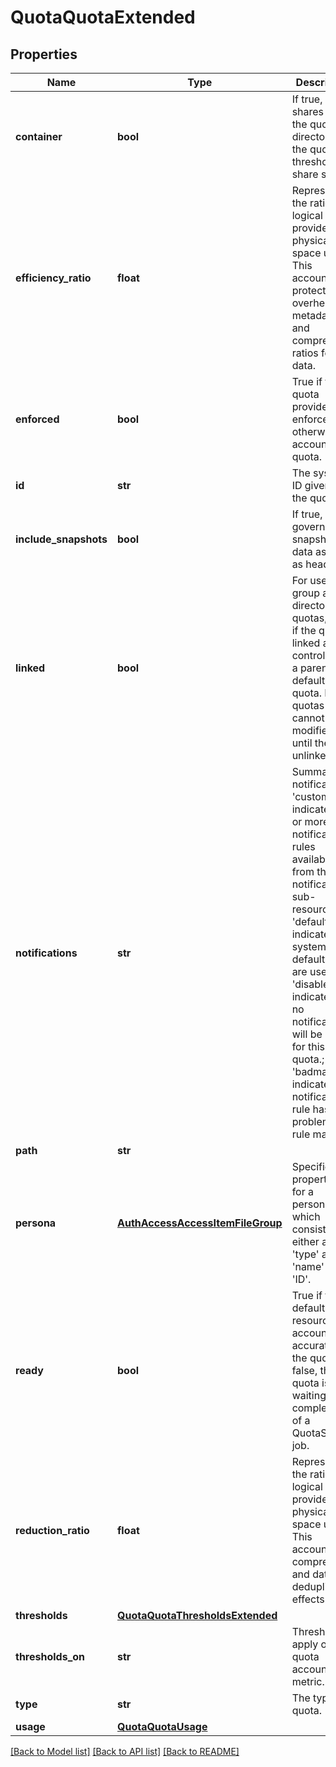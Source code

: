 # QuotaQuotaExtended

## Properties
Name | Type | Description | Notes
------------ | ------------- | ------------- | -------------
**container** | **bool** | If true, SMB shares using the quota directory see the quota thresholds as share size. | 
**efficiency_ratio** | **float** | Represents the ratio of logical space provided to physical space used. This accounts for protection overhead, metadata, and compression ratios for the data. | [optional] 
**enforced** | **bool** | True if the quota provides enforcement, otherwise a accounting quota. | 
**id** | **str** | The system ID given to the quota. | 
**include_snapshots** | **bool** | If true, quota governs snapshot data as well as head data. | 
**linked** | **bool** | For user, group and directory quotas, true if the quota is linked and controlled by a parent default-* quota. Linked quotas cannot be modified until they are unlinked. | [optional] 
**notifications** | **str** | Summary of notifications: &#39;custom&#39; indicates one or more notification rules available from the notifications sub-resource; &#39;default&#39; indicates system default rules are used; &#39;disabled&#39; indicates that no notifications will be used for this quota.; &#39;badmap&#39; indicates that notification rule has problem in rule map. | 
**path** | **str** |  | [optional] 
**persona** | [**AuthAccessAccessItemFileGroup**](AuthAccessAccessItemFileGroup.md) | Specifies properties for a persona, which consists of either a &#39;type&#39; and a &#39;name&#39; or an &#39;ID&#39;. | [optional] 
**ready** | **bool** | True if the default resource accounting is accurate on the quota. If false, this quota is waiting on completion of a QuotaScan job. | 
**reduction_ratio** | **float** | Represents the ratio of logical space provided to physical data space used. This accounts for compression and data deduplication effects. | [optional] 
**thresholds** | [**QuotaQuotaThresholdsExtended**](QuotaQuotaThresholdsExtended.md) |  | 
**thresholds_on** | **str** | Thresholds apply on quota accounting metric. | [optional] 
**type** | **str** | The type of quota. | 
**usage** | [**QuotaQuotaUsage**](QuotaQuotaUsage.md) |  | 

[[Back to Model list]](../README.md#documentation-for-models) [[Back to API list]](../README.md#documentation-for-api-endpoints) [[Back to README]](../README.md)


